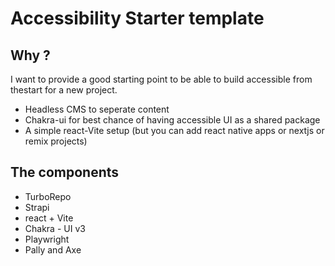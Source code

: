 # Accessibility Starter template

## Why ?

I want to provide a good starting point to be able to build accessible from thestart for a new project.

- Headless CMS to seperate content
- Chakra-ui for best chance of having accessible UI as a shared package
- A simple react-Vite setup (but you can add react native apps or nextjs or remix projects)

## The components

- TurboRepo
- Strapi
- react + Vite
- Chakra - UI v3
- Playwright
- Pally and Axe
